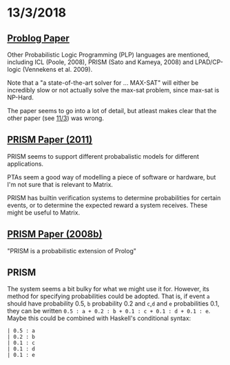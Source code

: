 # 13/3/2018

## [Problog Paper](https://lirias.kuleuven.be/bitstream/123456789/392821/3/plp2cnf.pdf)

Other Probabilistic Logic Programming (PLP) languages are mentioned, including ICL (Poole, 2008), PRISM (Sato and Kameya, 2008) and LPAD/CP-logic (Vennekens et al. 2009).

Note that a "a state-of-the-art solver for ... MAX-SAT" will either be incredibly slow or not actually solve the max-sat problem, since max-sat is NP-Hard.

The paper seems to go into a lot of detail, but atleast makes clear that the other paper (see [11/3](./2018-03-11.md)) was wrong.

## [PRISM Paper (2011)](http://www.prismmodelchecker.org/papers/cav11.pdf)

PRISM seems to support different probabalistic models for different applications.

PTAs seem a good way of modelling a piece of software or hardware, but I'm not sure that is relevant to Matrix.

PRISM has builtin verification systems to determine probabilities for certain events, or to determine the expected reward a system receives. These might be useful to Matrix.

## [PRISM Paper (2008b)](https://link.springer.com/article/10.1007%2Fs10844-008-0062-7)

"PRISM is a probabilistic extension of Prolog"

## PRISM

The system seems a bit bulky for what we might use it for. However, its method for specifying probabilities could be adopted. That is, if event `a` should have probability 0.5, `b` probability 0.2 and `c`,`d` and `e` probabilities 0.1, they can be written `0.5 : a + 0.2 : b + 0.1 : c + 0.1 : d + 0.1 : e`. Maybe this could be combined with Haskell's conditional syntax:

```
| 0.5 : a
| 0.2 : b
| 0.1 : c
| 0.1 : d
| 0.1 : e
```
